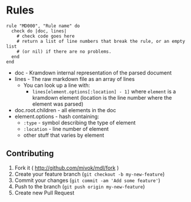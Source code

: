 # Rules

    rule "MD000", "Rule name" do
      check do |doc, lines|
        # check code goes here
        # return a list of line numbers that break the rule, or an empty list
        # (or nil) if there are no problems.
      end
    end

* doc - Kramdown internal representation of the parsed document
* lines - The raw markdown file as an array of lines
  * You can look up a line with:
    * `lines[element.options[:location] - 1]` where `element` is a kramdown
      element (location is the line number where the element was parsed)
* doc.root.children - all elements in the doc
* element.options - hash containing:
  * `:type` - symbol describing the type of element
  * `:location` - line number of element
  * other stuff that varies by element

## Contributing

1. Fork it ( http://github.com/mivok/mdl/fork )
2. Create your feature branch (`git checkout -b my-new-feature`)
3. Commit your changes (`git commit -am 'Add some feature'`)
4. Push to the branch (`git push origin my-new-feature`)
5. Create new Pull Request
